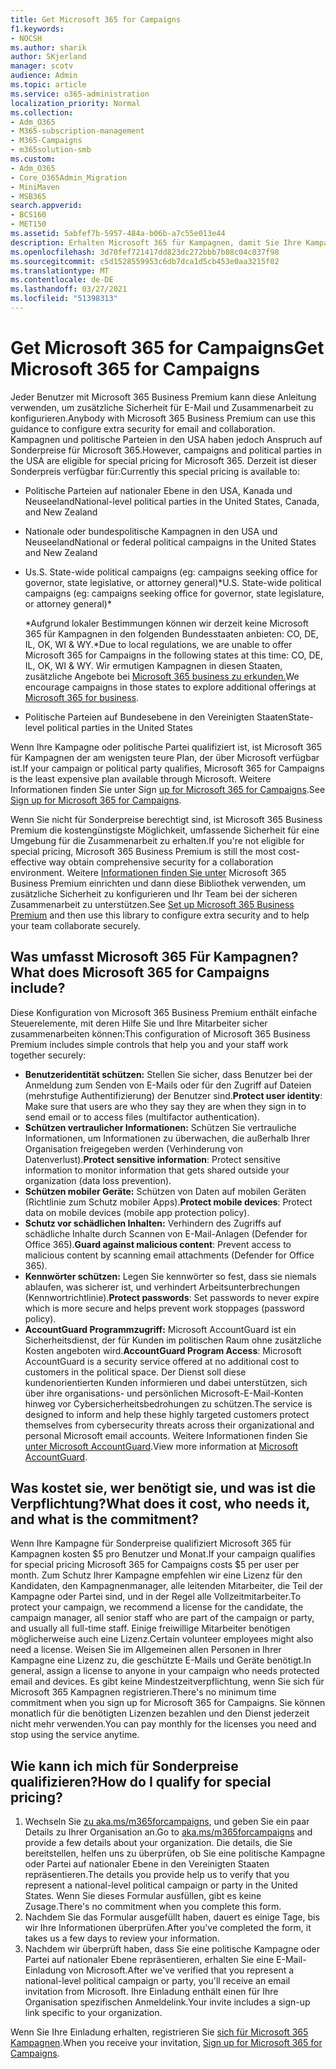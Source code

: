 ```yaml
---
title: Get Microsoft 365 for Campaigns
f1.keywords:
- NOCSH
ms.author: sharik
author: SKjerland
manager: scotv
audience: Admin
ms.topic: article
ms.service: o365-administration
localization_priority: Normal
ms.collection:
- Adm_O365
- M365-subscription-management
- M365-Campaigns
- m365solution-smb
ms.custom:
- Adm_O365
- Core_O365Admin_Migration
- MiniMaven
- MSB365
search.appverid:
- BCS160
- MET150
ms.assetid: 5abfef7b-5957-484a-b06b-a7c55e013e44
description: Erhalten Microsoft 365 für Kampagnen, damit Sie Ihre Kampagne vor Cybersicherheitsbedrohungen für E-Mails, Daten und Kommunikation schützen können.
ms.openlocfilehash: 3d70fef721417dd823dc272bbb7b08c04c037f98
ms.sourcegitcommit: c5d1528559953c6db7dca1d5cb453e0aa3215f02
ms.translationtype: MT
ms.contentlocale: de-DE
ms.lasthandoff: 03/27/2021
ms.locfileid: "51398313"
---
```

# <a name="get-microsoft-365-for-campaigns"></a><span data-ttu-id="36e53-103">Get Microsoft 365 for Campaigns</span><span class="sxs-lookup"><span data-stu-id="36e53-103">Get Microsoft 365 for Campaigns</span></span>

<span data-ttu-id="36e53-104">Jeder Benutzer mit Microsoft 365 Business Premium kann diese Anleitung verwenden, um zusätzliche Sicherheit für E-Mail und Zusammenarbeit zu konfigurieren.</span><span class="sxs-lookup"><span data-stu-id="36e53-104">Anybody with Microsoft 365 Business Premium can use this guidance to configure extra security for email and collaboration.</span></span> <span data-ttu-id="36e53-105">Kampagnen und politische Parteien in den USA haben jedoch Anspruch auf Sonderpreise für Microsoft 365.</span><span class="sxs-lookup"><span data-stu-id="36e53-105">However, campaigns and political parties in the USA are eligible for special pricing for Microsoft 365.</span></span> <span data-ttu-id="36e53-106">Derzeit ist dieser Sonderpreis verfügbar für:</span><span class="sxs-lookup"><span data-stu-id="36e53-106">Currently this special pricing is available to:</span></span>

- <span data-ttu-id="36e53-107">Politische Parteien auf nationaler Ebene in den USA, Kanada und Neuseeland</span><span class="sxs-lookup"><span data-stu-id="36e53-107">National-level political parties in the United States, Canada, and New Zealand</span></span>
- <span data-ttu-id="36e53-108">Nationale oder bundespolitische Kampagnen in den USA und Neuseeland</span><span class="sxs-lookup"><span data-stu-id="36e53-108">National or federal political campaigns in the United States and New Zealand</span></span>
- <span data-ttu-id="36e53-109">Us.S. State-wide political campaigns (eg: campaigns seeking office for governor, state legislative, or attorney general)\*</span><span class="sxs-lookup"><span data-stu-id="36e53-109">U.S. State-wide political campaigns (eg: campaigns seeking office for governor, state legislature, or attorney general)\*</span></span>

    <span data-ttu-id="36e53-110">\*Aufgrund lokaler Bestimmungen können wir derzeit keine Microsoft 365 für Kampagnen in den folgenden Bundesstaaten anbieten: CO, DE, IL, OK, WI & WY.</span><span class="sxs-lookup"><span data-stu-id="36e53-110">\*Due to local regulations, we are unable to offer Microsoft 365 for Campaigns in the following states at this time: CO, DE, IL, OK, WI & WY.</span></span> <span data-ttu-id="36e53-111">Wir ermutigen Kampagnen in diesen Staaten, zusätzliche Angebote bei [Microsoft 365 business zu erkunden.](https://www.office.com/business)</span><span class="sxs-lookup"><span data-stu-id="36e53-111">We encourage campaigns in those states to explore additional offerings at [Microsoft 365 for business](https://www.office.com/business).</span></span>

- <span data-ttu-id="36e53-112">Politische Parteien auf Bundesebene in den Vereinigten Staaten</span><span class="sxs-lookup"><span data-stu-id="36e53-112">State-level political parties in the United States</span></span>

<span data-ttu-id="36e53-113">Wenn Ihre Kampagne oder politische Partei qualifiziert ist, ist Microsoft 365 für Kampagnen der am wenigsten teure Plan, der über Microsoft verfügbar ist.</span><span class="sxs-lookup"><span data-stu-id="36e53-113">If your campaign or political party qualifies, Microsoft 365 for Campaigns is the least expensive plan available through Microsoft.</span></span> <span data-ttu-id="36e53-114">Weitere Informationen finden Sie unter Sign [up for Microsoft 365 for Campaigns](m365-campaigns-sign-up.md).</span><span class="sxs-lookup"><span data-stu-id="36e53-114">See [Sign up for Microsoft 365 for Campaigns](m365-campaigns-sign-up.md).</span></span>  

<span data-ttu-id="36e53-115">Wenn Sie nicht für Sonderpreise berechtigt sind, ist Microsoft 365 Business Premium die kostengünstigste Möglichkeit, umfassende Sicherheit für eine Umgebung für die Zusammenarbeit zu erhalten.</span><span class="sxs-lookup"><span data-stu-id="36e53-115">If you're not eligible for special pricing, Microsoft 365 Business Premium is still the most cost-effective way obtain comprehensive security for a collaboration environment.</span></span> <span data-ttu-id="36e53-116">Weitere [Informationen finden Sie unter](../business/set-up.md?toc=/microsoft-365/campaigns/toc.json&bc=/microsoft-365/campaigns/breadcrumb/toc.json) Microsoft 365 Business Premium einrichten und dann diese Bibliothek verwenden, um zusätzliche Sicherheit zu konfigurieren und Ihr Team bei der sicheren Zusammenarbeit zu unterstützen.</span><span class="sxs-lookup"><span data-stu-id="36e53-116">See [Set up Microsoft 365 Business Premium](../business/set-up.md?toc=/microsoft-365/campaigns/toc.json&bc=/microsoft-365/campaigns/breadcrumb/toc.json) and then use this library to configure extra security and to help your team collaborate securely.</span></span>

## <a name="what-does-microsoft-365-for-campaigns-include"></a><span data-ttu-id="36e53-117">Was umfasst Microsoft 365 Für Kampagnen?</span><span class="sxs-lookup"><span data-stu-id="36e53-117">What does Microsoft 365 for Campaigns include?</span></span>

<span data-ttu-id="36e53-118">Diese Konfiguration von Microsoft 365 Business Premium enthält einfache Steuerelemente, mit deren Hilfe Sie und Ihre Mitarbeiter sicher zusammenarbeiten können:</span><span class="sxs-lookup"><span data-stu-id="36e53-118">This configuration of Microsoft 365 Business Premium includes simple controls that help you and your staff work together securely:</span></span>

- <span data-ttu-id="36e53-119">**Benutzeridentität schützen:** Stellen Sie sicher, dass Benutzer bei der Anmeldung zum Senden von E-Mails oder für den Zugriff auf Dateien (mehrstufige Authentifizierung) der Benutzer sind.</span><span class="sxs-lookup"><span data-stu-id="36e53-119">**Protect user identity**: Make sure that users are who they say they are when they sign in to send email or to access files (multifactor authentication).</span></span>
- <span data-ttu-id="36e53-120">**Schützen vertraulicher Informationen:** Schützen Sie vertrauliche Informationen, um Informationen zu überwachen, die außerhalb Ihrer Organisation freigegeben werden (Verhinderung von Datenverlust).</span><span class="sxs-lookup"><span data-stu-id="36e53-120">**Protect sensitive information**: Protect sensitive information to monitor information that gets shared outside your organization (data loss prevention).</span></span>
- <span data-ttu-id="36e53-121">**Schützen mobiler Geräte:** Schützen von Daten auf mobilen Geräten (Richtlinie zum Schutz mobiler Apps).</span><span class="sxs-lookup"><span data-stu-id="36e53-121">**Protect mobile devices**: Protect data on mobile devices (mobile app protection policy).</span></span>
- <span data-ttu-id="36e53-122">**Schutz vor schädlichen Inhalten:** Verhindern des Zugriffs auf schädliche Inhalte durch Scannen von E-Mail-Anlagen (Defender for Office 365).</span><span class="sxs-lookup"><span data-stu-id="36e53-122">**Guard against malicious content**: Prevent access to malicious content by scanning email attachments (Defender for Office 365).</span></span>
- <span data-ttu-id="36e53-123">**Kennwörter schützen:** Legen Sie kennwörter so fest, dass sie niemals ablaufen, was sicherer ist, und verhindert Arbeitsunterbrechungen (Kennwortrichtlinie).</span><span class="sxs-lookup"><span data-stu-id="36e53-123">**Protect passwords**: Set passwords to never expire which is more secure and helps prevent work stoppages (password policy).</span></span>
- <span data-ttu-id="36e53-124">**AccountGuard Programmzugriff:** Microsoft AccountGuard ist ein Sicherheitsdienst, der für Kunden im politischen Raum ohne zusätzliche Kosten angeboten wird.</span><span class="sxs-lookup"><span data-stu-id="36e53-124">**AccountGuard Program Access**: Microsoft AccountGuard is a security service offered at no additional cost to customers in the political space.</span></span> <span data-ttu-id="36e53-125">Der Dienst soll diese kundenorientierten Kunden informieren und dabei unterstützen, sich über ihre organisations- und persönlichen Microsoft-E-Mail-Konten hinweg vor Cybersicherheitsbedrohungen zu schützen.</span><span class="sxs-lookup"><span data-stu-id="36e53-125">The service is designed to inform and help these highly targeted customers protect themselves from cybersecurity threats across their organizational and personal Microsoft email accounts.</span></span> <span data-ttu-id="36e53-126">Weitere Informationen finden Sie [unter Microsoft AccountGuard](https://www.microsoftaccountguard.com/).</span><span class="sxs-lookup"><span data-stu-id="36e53-126">View more information at [Microsoft AccountGuard](https://www.microsoftaccountguard.com/).</span></span>

## <a name="what-does-it-cost-who-needs-it-and-what-is-the-commitment"></a><span data-ttu-id="36e53-127">Was kostet sie, wer benötigt sie, und was ist die Verpflichtung?</span><span class="sxs-lookup"><span data-stu-id="36e53-127">What does it cost, who needs it, and what is the commitment?</span></span>

<span data-ttu-id="36e53-128">Wenn Ihre Kampagne für Sonderpreise qualifiziert Microsoft 365 für Kampagnen kosten $5 pro Benutzer und Monat.</span><span class="sxs-lookup"><span data-stu-id="36e53-128">If your campaign qualifies for special pricing Microsoft 365 for Campaigns costs $5 per user per month.</span></span>
<span data-ttu-id="36e53-129">Zum Schutz Ihrer Kampagne empfehlen wir eine Lizenz für den Kandidaten, den Kampagnenmanager, alle leitenden Mitarbeiter, die Teil der Kampagne oder Partei sind, und in der Regel alle Vollzeitmitarbeiter.</span><span class="sxs-lookup"><span data-stu-id="36e53-129">To protect your campaign, we recommend a license for the candidate, the campaign manager, all senior staff who are part of the campaign or party, and usually all full-time staff.</span></span> <span data-ttu-id="36e53-130">Einige freiwillige Mitarbeiter benötigen möglicherweise auch eine Lizenz.</span><span class="sxs-lookup"><span data-stu-id="36e53-130">Certain volunteer employees might also need a license.</span></span> <span data-ttu-id="36e53-131">Weisen Sie im Allgemeinen allen Personen in Ihrer Kampagne eine Lizenz zu, die geschützte E-Mails und Geräte benötigt.</span><span class="sxs-lookup"><span data-stu-id="36e53-131">In general, assign a license to anyone in your campaign who needs protected email and devices.</span></span>
<span data-ttu-id="36e53-132">Es gibt keine Mindestzeitverpflichtung, wenn Sie sich für Microsoft 365 Kampagnen registrieren.</span><span class="sxs-lookup"><span data-stu-id="36e53-132">There's no minimum time commitment when you sign up for Microsoft 365 for Campaigns.</span></span> <span data-ttu-id="36e53-133">Sie können monatlich für die benötigten Lizenzen bezahlen und den Dienst jederzeit nicht mehr verwenden.</span><span class="sxs-lookup"><span data-stu-id="36e53-133">You can pay monthly for the licenses you need and stop using the service anytime.</span></span>

## <a name="how-do-i-qualify-for-special-pricing"></a><span data-ttu-id="36e53-134">Wie kann ich mich für Sonderpreise qualifizieren?</span><span class="sxs-lookup"><span data-stu-id="36e53-134">How do I qualify for special pricing?</span></span>

1. <span data-ttu-id="36e53-135">Wechseln Sie [zu aka.ms/m365forcampaigns,](https://aka.ms/m365forcampaigns/) und geben Sie ein paar Details zu Ihrer Organisation an.</span><span class="sxs-lookup"><span data-stu-id="36e53-135">Go to [aka.ms/m365forcampaigns](https://aka.ms/m365forcampaigns/) and provide a few details about your organization.</span></span> <span data-ttu-id="36e53-136">Die details, die Sie bereitstellen, helfen uns zu überprüfen, ob Sie eine politische Kampagne oder Partei auf nationaler Ebene in den Vereinigten Staaten repräsentieren.</span><span class="sxs-lookup"><span data-stu-id="36e53-136">The details you provide help us to verify that you represent a national-level political campaign or party in the United States.</span></span> <span data-ttu-id="36e53-137">Wenn Sie dieses Formular ausfüllen, gibt es keine Zusage.</span><span class="sxs-lookup"><span data-stu-id="36e53-137">There's no commitment when you complete this form.</span></span>
2. <span data-ttu-id="36e53-138">Nachdem Sie das Formular ausgefüllt haben, dauert es einige Tage, bis wir Ihre Informationen überprüfen.</span><span class="sxs-lookup"><span data-stu-id="36e53-138">After you've completed the form, it takes us a few days to review your information.</span></span>
3. <span data-ttu-id="36e53-139">Nachdem wir überprüft haben, dass Sie eine politische Kampagne oder Partei auf nationaler Ebene repräsentieren, erhalten Sie eine E-Mail-Einladung von Microsoft.</span><span class="sxs-lookup"><span data-stu-id="36e53-139">After we've verified that you represent a national-level political campaign or party, you'll receive an email invitation from Microsoft.</span></span> <span data-ttu-id="36e53-140">Ihre Einladung enthält einen für Ihre Organisation spezifischen Anmeldelink.</span><span class="sxs-lookup"><span data-stu-id="36e53-140">Your invite includes a sign-up link specific to your organization.</span></span>

<span data-ttu-id="36e53-141">Wenn Sie Ihre Einladung erhalten, registrieren Sie [sich für Microsoft 365 Kampagnen](m365-campaigns-sign-up.md).</span><span class="sxs-lookup"><span data-stu-id="36e53-141">When you receive your invitation, [Sign up for Microsoft 365 for Campaigns](m365-campaigns-sign-up.md).</span></span>
